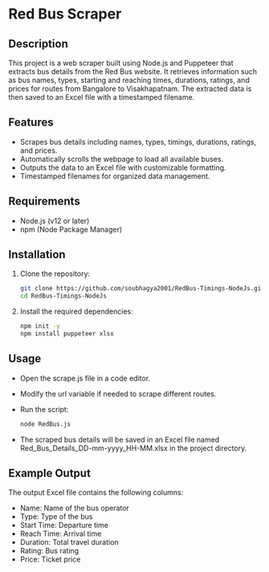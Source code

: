 # Red Bus Scraper

## Description

This project is a web scraper built using Node.js and Puppeteer that extracts bus details from the Red Bus website. It retrieves information such as bus names, types, starting and reaching times, durations, ratings, and prices for routes from Bangalore to Visakhapatnam. The extracted data is then saved to an Excel file with a timestamped filename.

## Features

- Scrapes bus details including names, types, timings, durations, ratings, and prices.
- Automatically scrolls the webpage to load all available buses.
- Outputs the data to an Excel file with customizable formatting.
- Timestamped filenames for organized data management.

## Requirements

- Node.js (v12 or later)
- npm (Node Package Manager)

## Installation

1. Clone the repository:

   ```bash
   git clone https://github.com/soubhagya2001/RedBus-Timings-NodeJs.git
   cd RedBus-Timings-NodeJs

2. Install the required dependencies:

   ```bash
   npm init -y
   npm install puppeteer xlsx

## Usage
- Open the scrape.js file in a code editor.
- Modify the url variable if needed to scrape different routes.
- Run the script:

   ```bash
   node RedBus.js
- The scraped bus details will be saved in an Excel file named Red_Bus_Details_DD-mm-yyyy_HH-MM.xlsx in the project directory.

## Example Output 
The output Excel file contains the following columns:
* Name: Name of the bus operator<br>
* Type: Type of the bus<br>
* Start Time: Departure time<br>
* Reach Time: Arrival time<br>
* Duration: Total travel duration<br>
* Rating: Bus rating<br>
* Price: Ticket price<br>
